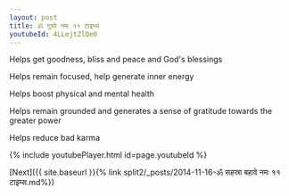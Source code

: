 ```yaml
---
layout: post
title: ॐ गुरवे नमः ११ टाइम्स
youtubeId: 4LLejtZlQe0
---
```

 
 
Helps get goodness, bliss and peace and God's blessings
 
Helps remain focused, help generate inner energy 
 
Helps boost physical and mental health 
 
Helps remain grounded and generates a sense of gratitude towards the greater power 
 
Helps reduce bad karma
 
 
 
 


{% include youtubePlayer.html id=page.youtubeId %}
 
[Next]({{ site.baseurl }}{% link  split2/_posts/2014-11-16-ॐ सहस्रा बहावे नमः ११ टाइम्स.md%})
 
